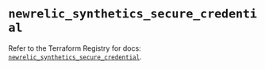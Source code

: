 # `newrelic_synthetics_secure_credential`

Refer to the Terraform Registry for docs: [`newrelic_synthetics_secure_credential`](https://registry.terraform.io/providers/newrelic/newrelic/3.54.1/docs/resources/synthetics_secure_credential).

